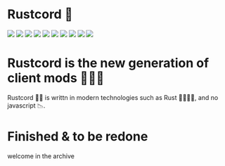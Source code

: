 # Rustcord 🚀

![](https://camo.githubusercontent.com/4a2f37cd94de9c88e5f95f5662c52dc1413376ad62e2d29fdc9e54343ddaaa72/68747470733a2f2f696d672e736869656c64732e696f2f62616467652f4e6574666c69782d4535303931343f7374796c653d666f722d7468652d6261646765266c6f676f3d6e6574666c6978266c6f676f436f6c6f723d7768697465)
![](https://camo.githubusercontent.com/e362e934a4235887ee17df86609be35f9de659249eb6f8391982d0d34c7d6ac3/68747470733a2f2f616c65656e34322e6769746875622e696f2f6261646765732f7372632f6c616d626f726768696e692e737667)
![](https://camo.githubusercontent.com/e72a64ac219c0f26026a7656c9ac6abf64d1f27e590a73b33e0b068ccc535312/68747470733a2f2f696d672e736869656c64732e696f2f62616467652f574f524b532532304f4e2d4d592532304d414348494e452d79656c6c6f773f7374796c653d666f722d7468652d6261646765)
![](https://camo.githubusercontent.com/d9d4db0a25f6d41d6ef282c6adc2f9bd5b31201ef00ba580f5a945da4063a937/68747470733a2f2f696d672e736869656c64732e696f2f62616467652f57686174734170702d3235443336363f7374796c653d666f722d7468652d6261646765266c6f676f3d7768617473617070266c6f676f436f6c6f723d7768697465)
![](https://camo.githubusercontent.com/12d1eea26bbd473f79f6190a84bc4552ea0c8c9deec13e2134d654e952753357/68747470733a2f2f696d672e736869656c64732e696f2f62616467652f54696b546f6b2d3030303030303f7374796c653d666f722d7468652d6261646765266c6f676f3d74696b746f6b266c6f676f436f6c6f723d7768697465)
![](https://camo.githubusercontent.com/2a3883347abfc7702512c2c071980a1afa3a013e7766c96de2f3d173440f9379/68747470733a2f2f696d672e736869656c64732e696f2f62616467652f4d6963726f736f66745f576f72642d3242353739413f7374796c653d666f722d7468652d6261646765266c6f676f3d6d6963726f736f66742d776f7264266c6f676f436f6c6f723d7768697465)
![](https://img.shields.io/badge/Windows_95-008080?style=for-the-badge&logo=windows-95&logoColor=whit)
![](https://camo.githubusercontent.com/2e66a159e2e0a85372efcf2dd8e7ccfb45c4e7b1ebaf7a31bcafbc1cee9ec547/68747470733a2f2f616c65656e34322e6769746875622e696f2f6261646765732f7372632f676f6f676c655f706c75732e737667)
![](https://camo.githubusercontent.com/1e17e17f799277f1023a88f70f632d74bf936b5351ab251f9f2ac78ef09ff0ef/68747470733a2f2f696d672e736869656c64732e696f2f62616467652f436f756e7465725f537472696b652d3030303030303f7374796c653d666f722d7468652d6261646765266c6f676f3d636f756e7465722d737472696b65266c6f676f436f6c6f723d7768697465)
![](https://img.shields.io/badge/Crunchyroll-F47521?style=for-the-badge&logo=crunchyroll&logoColor=white)

# Rustcord is the new generation of client mods 🚀🚀🚀
Rustcord 🚀🚀 is writtn in modern technologies such as Rust 🚀🚀🚀🚀, and no javascript 📉.

# Finished & to be redone
welcome in the archive
